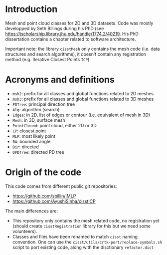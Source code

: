 # Introduction

Mesh and point cloud classes for 2D and 3D datasets.  Code was mostly
developped by Seth Billings during his PhD (see
https://jscholarship.library.jhu.edu/handle/1774.2/40219.  His PhD
dissertation contains a chapter related to software architecture.

Important note: the library `cisstMesh` only contains the mesh code
(i.e. data structures and search algorithms), it doesn't contain any
registration method (e.g. Iterative Closest Points `ICP`).

# Acronyms and definitions

* `msh2`: prefix for all classes and global functions related to 2D meshes
* `msh3`: prefix for all classes and global functions related to 3D meshes
* `PDTree`: principal direction tree
* `Alg`: algorithm (search)
* `Edges`: in 2D, list of edges or contour (i.e. equivalent of mesh in 3D)
* `Mesh`: in 3D, surface mesh
* `PointClound`: point cloud, either 2D or 3D
* `CP`: closest point
* `MLP`: most likely point
* `BA`: bounded angle
* `Dir`: directed
* `DPDTree`: directed PD tree

# Origin of the code

This code comes from different public git repositories:
* https://github.com/sbillin/IMLP
* https://github.com/AyushiSinha/cisstICP

The main differences are:
* This repository only contains the mesh related code, no registration yet (should create `cisstRegistration` library for this but we need some volunteers).
* Classes and files have been renamed to match `cisst` naming convention.  One can use the `cisst/utils/crtk-port/replace-symbols.sh` script to port existing code, along with the disctionary `refactor.dict`